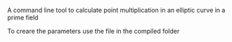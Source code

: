 A command line tool to calculate point multiplication in an elliptic curve in a prime field

To creare the parameters use the file in the compiled folder
